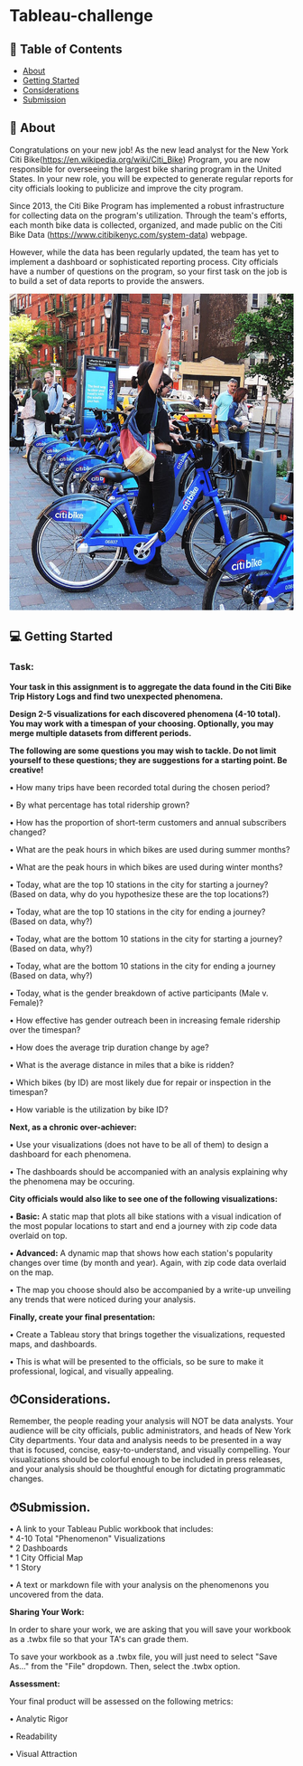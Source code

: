 # Tableau-challenge

## 📝 Table of Contents

- [About](#about)
- [Getting Started](#getting_started)
- [Considerations](#considerations)
- [Submission](#submission)

## 🧐 About <a name = "about"></a>
Congratulations on your new job! As the new lead analyst for the New York Citi Bike(https://en.wikipedia.org/wiki/Citi_Bike) Program, you are now responsible for overseeing the largest bike sharing program in the United States. In your new role, you will be expected to generate regular reports for city officials looking to publicize and improve the city program.

Since 2013, the Citi Bike Program has implemented a robust infrastructure for collecting data on the program's utilization. Through the team's efforts, each month bike data is collected, organized, and made public on the Citi Bike Data (https://www.citibikenyc.com/system-data) webpage.

However, while the data has been regularly updated, the team has yet to implement a dashboard or sophisticated reporting process. City officials have a number of questions on the program, so your first task on the job is to build a set of data reports to provide the answers.

![Bar Chart](https://github.com/parastoorazavi/Tableau-challenge/blob/main/Images/station-bikes.jpg)


## 💻 Getting Started <a name = "getting_started"></a>

### Task: <br>

**Your task in this assignment is to aggregate the data found in the Citi Bike Trip History Logs and find two unexpected phenomena.**

**Design 2-5 visualizations for each discovered phenomena (4-10 total). You may work with a timespan of your choosing. Optionally, you may merge multiple datasets from different periods.**

**The following are some questions you may wish to tackle. Do not limit yourself to these questions; they are suggestions for a starting point. Be creative!**

•	How many trips have been recorded total during the chosen period?

•	By what percentage has total ridership grown?

•	How has the proportion of short-term customers and annual subscribers changed?

•	What are the peak hours in which bikes are used during summer months?

•	What are the peak hours in which bikes are used during winter months?

•	Today, what are the top 10 stations in the city for starting a journey? (Based on data, why do you hypothesize these are the top locations?)

•	Today, what are the top 10 stations in the city for ending a journey? (Based on data, why?)

•	Today, what are the bottom 10 stations in the city for starting a journey? (Based on data, why?)

•	Today, what are the bottom 10 stations in the city for ending a journey (Based on data, why?)

•	Today, what is the gender breakdown of active participants (Male v. Female)?

•	How effective has gender outreach been in increasing female ridership over the timespan?

•	How does the average trip duration change by age?

•	What is the average distance in miles that a bike is ridden?

•	Which bikes (by ID) are most likely due for repair or inspection in the timespan?

•	How variable is the utilization by bike ID?

**Next, as a chronic over-achiever:**

•	Use your visualizations (does not have to be all of them) to design a dashboard for each phenomena.

•	The dashboards should be accompanied with an analysis explaining why the phenomena may be occuring.


**City officials would also like to see one of the following visualizations:**

• **Basic:** 
A static map that plots all bike stations with a visual indication of the most popular locations to start and end a journey with zip code data overlaid on top.

• **Advanced:** 
A dynamic map that shows how each station's popularity changes over time (by month and year). Again, with zip code data overlaid on the map.

•	The map you choose should also be accompanied by a write-up unveiling any trends that were noticed during your analysis.

**Finally, create your final presentation:**

•	Create a Tableau story that brings together the visualizations, requested maps, and dashboards.

•	This is what will be presented to the officials, so be sure to make it professional, logical, and visually appealing.


## ⏱Considerations. <a name = "considerations"></a>

Remember, the people reading your analysis will NOT be data analysts. Your audience will be city officials, public administrators, and heads of New York City departments. Your data and analysis needs to be presented in a way that is focused, concise, easy-to-understand, and visually compelling. Your visualizations should be colorful enough to be included in press releases, and your analysis should be thoughtful enough for dictating programmatic changes.


## ⏱Submission. <a name = "submission"></a>

•	A link to your Tableau Public workbook that includes: <br>
    * 4-10 Total "Phenomenon" Visualizations <br>
    * 2 Dashboards <br>
    * 1 City Official Map <br>
    * 1 Story <br>

•	A text or markdown file with your analysis on the phenomenons you uncovered from the data.



**Sharing Your Work:** <br>

In order to share your work, we are asking that you will save your workbook as a .twbx file so that your TA's can grade them.

To save your workbook as a .twbx file, you will just need to select "Save As..." from the "File" dropdown. Then, select the .twbx option.

**Assessment:** <br>

Your final product will be assessed on the following metrics:

•	Analytic Rigor

•	Readability

•	Visual Attraction

